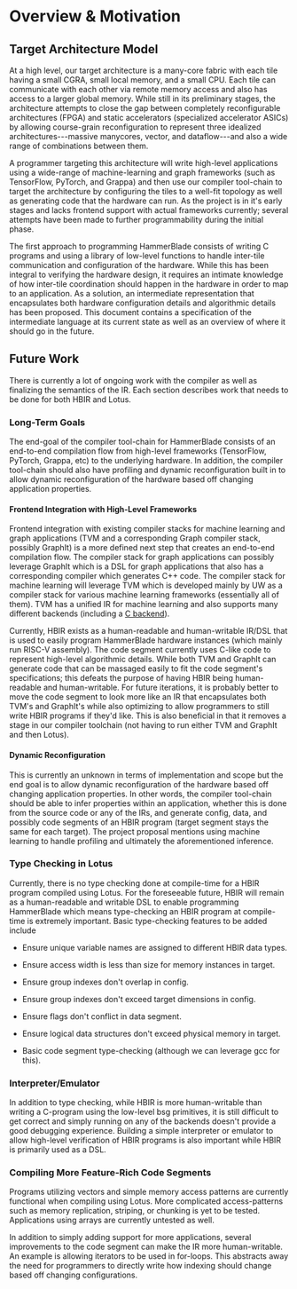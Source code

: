 Overview & Motivation
=====================


Target Architecture Model
-------------------------

At a high level, our target architecture is a many-core fabric with each
tile having a small CGRA, small local memory, and a small CPU. Each tile
can communicate with each other via remote memory access and also has
access to a larger global memory. While still in its preliminary stages,
the architecture attempts to close the gap between completely
reconfigurable architectures (FPGA) and static accelerators (specialized
accelerator ASICs) by allowing course-grain reconfiguration to represent
three idealized architectures---massive manycores, vector, and dataflow---and also a wide range of combinations between them.

A programmer targeting this architecture will write high-level
applications using a wide-range of machine-learning and graph frameworks
(such as TensorFlow, PyTorch, and Grappa) and then use our compiler
tool-chain to target the architecture by configuring the tiles to a
well-fit topology as well as generating code that the hardware can run.
As the project is in it's early stages and lacks frontend support with
actual frameworks currently; several attempts have been made to further
programmability during the initial phase.

The first approach to programming HammerBlade consists of writing C
programs and using a library of low-level functions to handle inter-tile
communication and configuration of the hardware. While this has been
integral to verifying the hardware design, it requires an intimate
knowledge of how inter-tile coordination should happen in the hardware
in order to map to an application. As a solution, an intermediate
representation that encapsulates both hardware configuration details and
algorithmic details has been proposed. This document contains a
specification of the intermediate language at its current state as well
as an overview of where it should go in the future.


Future Work
-----------

There is currently a lot of ongoing work with the compiler as well as
finalizing the semantics of the IR. Each section describes work that
needs to be done for both HBIR and Lotus.

### Long-Term Goals

The end-goal of the compiler tool-chain for HammerBlade consists of an
end-to-end compilation flow from high-level frameworks (TensorFlow,
PyTorch, Grappa, etc) to the underlying hardware. In addition, the
compiler tool-chain should also have profiling and dynamic
reconfiguration built in to allow dynamic reconfiguration of the
hardware based off changing application properties.

#### Frontend Integration with High-Level Frameworks

Frontend integration with existing compiler stacks for machine learning
and graph applications (TVM and a corresponding Graph compiler stack,
possibly GraphIt) is a more defined next step that creates an end-to-end
compilation flow. The compiler stack for graph applications can possibly
leverage GraphIt which is a DSL for graph applications that also has a
corresponding compiler which generates C++ code. The compiler stack for
machine learning will leverage TVM which is developed mainly by UW as a
compiler stack for various machine learning frameworks (essentially all
of them). TVM has a unified IR for machine learning and also supports
many different backends (including a [C backend](https://github.com/dmlc/tvm/pull/2161)).

Currently, HBIR exists as a human-readable and human-writable IR/DSL
that is used to easily program HammerBlade hardware instances (which
mainly run RISC-V assembly). The code segment currently uses C-like code
to represent high-level algorithmic details. While both TVM and GraphIt
can generate code that can be massaged easily to fit the code segment's
specifications; this defeats the purpose of having HBIR being
human-readable and human-writable. For future iterations, it is probably
better to move the code segment to look more like an IR that
encapsulates both TVM's and GraphIt's while also optimizing to allow
programmers to still write HBIR programs if they'd like. This is also
beneficial in that it removes a stage in our compiler toolchain (not
having to run either TVM and GraphIt and then Lotus).

#### Dynamic Reconfiguration

This is currently an unknown in terms of implementation and scope but
the end goal is to allow dynamic reconfiguration of the hardware based
off changing application properties. In other words, the compiler
tool-chain should be able to infer properties within an application,
whether this is done from the source code or any of the IRs, and
generate config, data, and possibly code segments of an HBIR program
(target segment stays the same for each target). The project proposal
mentions using machine learning to handle profiling and ultimately the
aforementioned inference.


### Type Checking in Lotus

Currently, there is no type checking done at compile-time for a HBIR
program compiled using Lotus. For the foreseeable future, HBIR will
remain as a human-readable and writable DSL to enable programming
HammerBlade which means type-checking an HBIR program at compile-time is
extremely important. Basic type-checking features to be added include

-   Ensure unique variable names are assigned to different HBIR data
    types.

-   Ensure access width is less than size for memory instances in
    target.

-   Ensure group indexes don't overlap in config.

-   Ensure group indexes don't exceed target dimensions in config.

-   Ensure flags don't conflict in data segment.

-   Ensure logical data structures don't exceed physical memory in
    target.

-   Basic code segment type-checking (although we can leverage gcc for
    this).

### Interpreter/Emulator

In addition to type checking, while HBIR is more human-writable than
writing a C-program using the low-level bsg primitives, it is still
difficult to get correct and simply running on any of the backends
doesn't provide a good debugging experience. Building a simple
interpreter or emulator to allow high-level verification of HBIR
programs is also important while HBIR is primarily used as a DSL.

### Compiling More Feature-Rich Code Segments

Programs utilizing vectors and simple memory access patterns are
currently functional when compiling using Lotus. More complicated
access-patterns such as memory replication, striping, or chunking is yet
to be tested. Applications using arrays are currently untested as well.

In addition to simply adding support for more applications, several
improvements to the code segment can make the IR more human-writable. An
example is allowing iterators to be used in for-loops. This abstracts
away the need for programmers to directly write how indexing should
change based off changing configurations.
